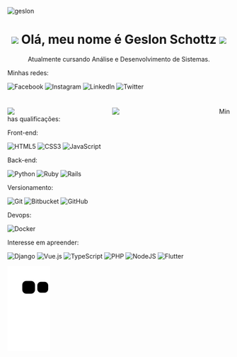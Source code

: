 <p align="left"> <img src="https://komarev.com/ghpvc/?username=geslon&label=Profile%20views&color=0e75b6&style=flat" alt="geslon" /> </p>
<h1 align="center">
<img src="https://media.giphy.com/media/hvRJCLFzcasrR4ia7z/giphy.gif" width="28">
Olá, meu nome é Geslon Schottz  <img src="https://media.giphy.com/media/12oufCB0MyZ1Go/giphy.gif" width="50">
</h1>

<p align="center">Atualmente cursando Análise e Desenvolvimento de Sistemas.</p>
<p align="left">Minhas redes:</p>

![Facebook](https://img.shields.io/badge/Facebook-%231877F2.svg?style=for-the-badge&logo=Facebook&logoColor=white)
![Instagram](https://img.shields.io/badge/Instagram-%23E4405F.svg?style=for-the-badge&logo=Instagram&logoColor=white)
![LinkedIn](https://img.shields.io/badge/linkedin-%230077B5.svg?style=for-the-badge&logo=linkedin&logoColor=white)
![Twitter](https://img.shields.io/badge/Twitter-%231DA1F2.svg?style=for-the-badge&logo=Twitter&logoColor=white)

<h1></h1>

<img align="left" width="47%" src="https://github-readme-stats.vercel.app/api/top-langs/?username=geslon&layout=compact&theme=radical" />

<img align="left" width="48%" src="https://github-readme-stats.vercel.app/api?username=geslon&show_icons=true&theme=radical" />

<p align="left">Minhas qualificações:</p>

<p align="left">Front-end:</p>

![HTML5](https://img.shields.io/badge/html5-%23E34F26.svg?style=for-the-badge&logo=html5&logoColor=white)
![CSS3](https://img.shields.io/badge/css3-%231572B6.svg?style=for-the-badge&logo=css3&logoColor=white)
![JavaScript](https://img.shields.io/badge/javascript-%23323330.svg?style=for-the-badge&logo=javascript&logoColor=%23F7DF1E)

<p align="left">Back-end:</p>

![Python](https://img.shields.io/badge/python-3670A0?style=for-the-badge&logo=python&logoColor=ffdd54)
![Ruby](https://img.shields.io/badge/ruby-%23CC342D.svg?style=for-the-badge&logo=ruby&logoColor=white)
![Rails](https://img.shields.io/badge/rails-%23CC0000.svg?style=for-the-badge&logo=ruby-on-rails&logoColor=white)

<p align="left">Versionamento:</p>

![Git](https://img.shields.io/badge/git-%23F05033.svg?style=for-the-badge&logo=git&logoColor=white)
![Bitbucket](https://img.shields.io/badge/bitbucket-%230047B3.svg?style=for-the-badge&logo=bitbucket&logoColor=white)
![GitHub](https://img.shields.io/badge/github-%23121011.svg?style=for-the-badge&logo=github&logoColor=white)

<p align="left">Devops:</p>

![Docker](https://img.shields.io/badge/docker-%230db7ed.svg?style=for-the-badge&logo=docker&logoColor=white)

<p align="left">Interesse em apreender:</p>

![Django](https://img.shields.io/badge/django-%23092E20.svg?style=for-the-badge&logo=django&logoColor=white)
![Vue.js](https://img.shields.io/badge/vuejs-%2335495e.svg?style=for-the-badge&logo=vuedotjs&logoColor=%234FC08D)
![TypeScript](https://img.shields.io/badge/typescript-%23007ACC.svg?style=for-the-badge&logo=typescript&logoColor=white)
![PHP](https://img.shields.io/badge/php-%23777BB4.svg?style=for-the-badge&logo=php&logoColor=white)
![NodeJS](https://img.shields.io/badge/node.js-6DA55F?style=for-the-badge&logo=node.js&logoColor=white)
![Flutter](https://img.shields.io/badge/Flutter-%2302569B.svg?style=for-the-badge&logo=Flutter&logoColor=white)


![Snake animation](https://github.com/rafaballerini/rafaballerini/blob/output/github-contribution-grid-snake.svg)




